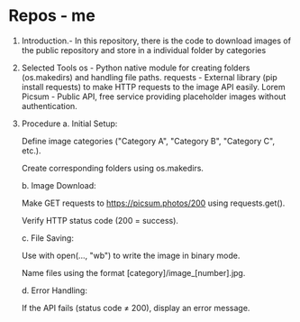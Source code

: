 # Repos - me
1. Introduction.- In this repository, there is the code to download images of the public repository and store in a individual folder by categories

2. Selected Tools
    os - Python native module for creating folders (os.makedirs) and handling file paths.
    requests - External library (pip install requests) to make HTTP requests to the image API easily.
    Lorem Picsum - Public API, free service providing placeholder images without authentication.

4. Procedure
    a. Initial Setup:
    
    Define image categories ("Category A", "Category B", "Category C", etc.).
    
    Create corresponding folders using os.makedirs.
    
    b. Image Download:
    
    Make GET requests to https://picsum.photos/200 using requests.get().
    
    Verify HTTP status code (200 = success).
    
    c. File Saving:
    
    Use with open(..., "wb") to write the image in binary mode.
    
    Name files using the format [category]/image_[number].jpg.

    d. Error Handling:
    
    If the API fails (status code ≠ 200), display an error message.
